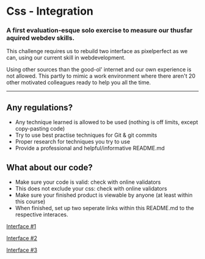 # Css - Integration

### A first evaluation-esque solo exercise to measure our thusfar aquired webdev skills.

This challenge requires us to rebuild two interface as pixelperfect as we can, using our current skill in webdevelopment.

Using other sources than the good-ol' internet and our own experience is not allowed. This partly to mimic a work environment
 where there aren't 20 other motivated colleagues ready to help you all the time.

***

## Any regulations?

* Any technique learned is allowed to be used (nothing is off limits, except copy-pasting code)
* Try to use best practise techniques for Git & git commits
* Proper research for techniques you try to use
* Provide a professional and helpful/informative README.md

## What about our code?

* Make sure your code is valid: check with online validators
* This does not exclude your css: check with online validators
* Make sure your finished product is viewable by anyone (at least within this course)
* When finished, set up two seperate links within this README.md to the respective interaces.

[Interface #1](https://vicible2.github.io/css-integration/index_1.html "Interface #1")

[Interface #2](https://vicible2.github.io/css-integration/index_2.html "Interface #2")

[Interface #3](https://vicible2.github.io/css-integration/index_3.html "Interface #3")
